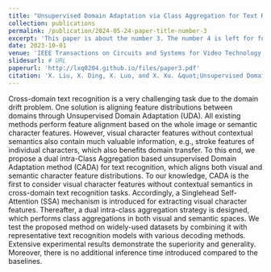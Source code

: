 ```yaml
---
title: "Unsupervised Domain Adaptation via Class Aggregation for Text Recognition"
collection: publications
permalink: /publication/2024-05-24-paper-title-number-3
excerpt: 'This paper is about the number 3. The number 4 is left for future work.'
date: 2023-10-01
venue: 'IEEE Transactions on Circuits and Systems for Video Technology'
slidesurl: # URL
paperurl: 'http://lxq0204.github.io/files/paper3.pdf'
citation: 'X. Liu, X. Ding, X. Luo, and X. Xu. &quot;Unsupervised Domain Adaptation via Class Aggregation for Text Recognition.&quot; <i>IEEE Transactions on Circuits and Systems for Video Technology</i>. vol. 33, no. 10, pp. 5617- 5630, 2023.'
---
```


Cross-domain text recognition is a very challenging task due to the domain drift problem. One solution is aligning feature distributions between domains through Unsupervised Domain Adaptation (UDA). All existing methods perform feature alignment based on the whole image or semantic character features. However, visual character features without contextual semantics also contain much valuable information, e.g., stroke features of individual characters, which also benefits domain transfer. To this end, we propose a dual intra-Class Aggregation based unsupervised Domain Adaptation method (CADA) for text recognition, which aligns both visual and semantic character feature distributions. To our knowledge, CADA is the first to consider visual character features without contextual semantics in cross-domain text recognition tasks. Accordingly, a Singlehead Self-Attention (SSA) mechanism is introduced for extracting visual character features. Thereafter, a dual intra-class aggregation strategy is designed, which performs class aggregations in both visual and semantic spaces. We test the proposed method on widely-used datasets by combining it with representative text recognition models with various decoding methods. Extensive experimental results demonstrate the superiority and generality. Moreover, there is no additional inference time introduced compared to the baselines.

